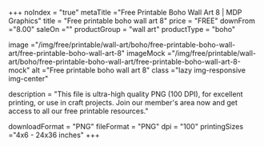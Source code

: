 +++
noIndex = "true"
metaTitle ="Free Printable Boho Wall Art 8 | MDP Graphics"
title = "Free printable boho wall art 8"
price = "FREE"
downFrom ="8.00"
saleOn =""
productGroup = "wall art"
productType = "boho"

image ="/img/free/printable/wall-art/boho/free-printable-boho-wall-art/free-printable-boho-wall-art-8"
imageMock ="/img/free/printable/wall-art/boho/free-printable-boho-wall-art/free-printable-boho-wall-art-8-mock"
alt ="Free printable boho wall art 8"
class ="lazy img-responsive img-center"

description = "This file is ultra-high quality PNG (100 DPI), for excellent printing, or use in craft projects. Join our member's area now and get access to all our free printable resources."

downloadFormat = "PNG"
fileFormat = "PNG"
dpi = "100"
printingSizes ="4x6 - 24x36 inches"
+++


